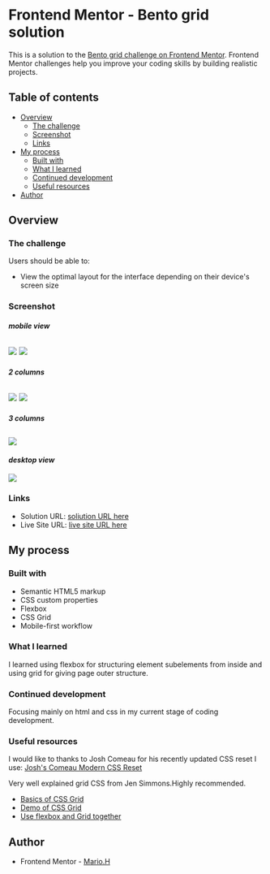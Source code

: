 # Frontend Mentor - Bento grid solution

This is a solution to the [Bento grid challenge on Frontend Mentor](https://www.frontendmentor.io/challenges/bento-grid-RMydElrlOj). Frontend Mentor challenges help you improve your coding skills by building realistic projects. 

## Table of contents

- [Overview](#overview)
  - [The challenge](#the-challenge)
  - [Screenshot](#screenshot)
  - [Links](#links)
- [My process](#my-process)
  - [Built with](#built-with)
  - [What I learned](#what-i-learned)
  - [Continued development](#continued-development)
  - [Useful resources](#useful-resources)
- [Author](#author)

## Overview

### The challenge

Users should be able to:

- View the optimal layout for the interface depending on their device's screen size

### Screenshot
#### *mobile view*
![](./screenshots/mobile-view_1.png)
![](./screenshots/mobile-view_2.png)
---
#### *2 columns*
![](./screenshots/bento-2_columns_01.png)
![](./screenshots/bento-2_columns_02.png)
---
#### *3 columns*
![](./screenshots/bento-3_columns.png)
---
#### *desktop view*
![](./screenshots/bento-desktop.png)

### Links

- Solution URL: [soliution URL here](https://your-solution-url.com)
- Live Site URL: [live site URL here](https://your-live-site-url.com)

## My process

### Built with

- Semantic HTML5 markup
- CSS custom properties
- Flexbox
- CSS Grid
- Mobile-first workflow

### What I learned
I learned using flexbox for structuring element subelements from inside and using grid for giving page outer structure.

### Continued development
Focusing mainly on html and css in my current stage of coding development.

### Useful resources
   I would like to thanks to Josh Comeau for his recently updated CSS reset I use:
   [Josh's Comeau Modern CSS Reset](https://www.joshwcomeau.com/css/custom-css-reset/)

   Very well explained grid CSS from Jen Simmons.Highly recommended.
- [Basics of CSS Grid](https://www.youtube.com/watch?v=FEnRpy9Xfes&t) 
- [Demo of CSS Grid](https://www.youtube.com/watch?v=qNtJ5p3h2A4) 
- [Use flexbox and Grid together](https://www.youtube.com/watch?v=dQHtT47eH0M&t)
  
 


## Author

- Frontend Mentor - [Mario.H](https://www.frontendmentor.io/profile/sportif7)

